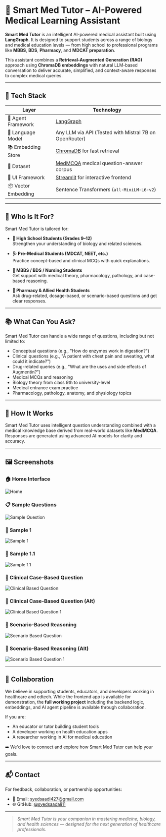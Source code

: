 # 🧠 Smart Med Tutor – AI-Powered Medical Learning Assistant

**Smart Med Tutor** is an intelligent AI-powered medical assistant built using **LangGraph**. It is designed to support students across a range of biology and medical education levels — from high school to professional programs like **MBBS**, **BDS**, **Pharmacy**, and **MDCAT preparation**.

This assistant combines a **Retrieval-Augmented Generation (RAG)** approach using **ChromaDB embeddings** with natural LLM-based conversation to deliver accurate, simplified, and context-aware responses to complex medical queries.

---

## 🚀 Tech Stack

| Layer              | Technology                                                                 |
|-------------------|-----------------------------------------------------------------------------|
| 🤖 Agent Framework | [LangGraph](https://github.com/langchain-ai/langgraph)                     |
| 🧠 Language Model  | Any LLM via API (Tested with Mistral 7B on OpenRouter)                      |
| 📚 Embedding Store | [ChromaDB](https://www.trychroma.com/) for fast retrieval                  |
| 📄 Dataset         | [MedMCQA](https://github.com/medmcqa/medmcqa) medical question-answer corpus |
| 🎨 UI Framework    | [Streamlit](https://streamlit.io) for interactive frontend                 |
| 📦 Vector Embedding| Sentence Transformers (`all-MiniLM-L6-v2`)                                 |

---

## 🎯 Who Is It For?

Smart Med Tutor is tailored for:

- **📘 High School Students (Grades 9–12)**  
  Strengthen your understanding of biology and related sciences.

- **🩺 Pre-Medical Students (MDCAT, NEET, etc.)**  
  Practice concept-based and clinical MCQs with quick explanations.

- **🧠 MBBS / BDS / Nursing Students**  
  Get support with medical theory, pharmacology, pathology, and case-based reasoning.

- **💊 Pharmacy & Allied Health Students**  
  Ask drug-related, dosage-based, or scenario-based questions and get clear responses.

---

## 📚 What Can You Ask?

Smart Med Tutor can handle a wide range of questions, including but not limited to:

- Conceptual questions (e.g., "How do enzymes work in digestion?")
- Clinical questions (e.g., "A patient with chest pain and sweating, what could it indicate?")
- Drug-related queries (e.g., "What are the uses and side effects of Augmentin?")
- Medical MCQs and reasoning
- Biology theory from class 9th to university-level
- Medical entrance exam practice
- Pharmacology, pathology, anatomy, and physiology topics

---

## 🧠 How It Works

Smart Med Tutor uses intelligent question understanding combined with a medical knowledge base derived from real-world datasets like **MedMCQA**. Responses are generated using advanced AI models for clarity and accuracy.

---

## 🖼️ Screenshots

### 🏠 Home Interface
![Home](assets/home.png)

### 📋 Sample Questions
![Sample Question](assets/samplequestion.png)

### 🧠 Sample 1
![Sample 1](assets/sample1.png)

### 🧠 Sample 1.1
![Sample 1.1](assets/sample1.1.png)

### 💊 Clinical Case-Based Question
![Clinical Based Question](assets/clinicalbasequestion.png)

### 💊 Clinical Case-Based Question (Alt)
![Clinical Based Question 1](assets/clinicalbasedquestion1.png)

### 🧠 Scenario-Based Reasoning
![Scenario Based Question](assets/scenariobasedquestion.png)

### 🧠 Scenario-Based Reasoning (Alt)
![Scenario Based Question 1](assets/scenariobasedquestion1.png)

---

## 🤝 Collaboration

We believe in supporting students, educators, and developers working in healthcare and edtech. While the frontend app is available for demonstration, the **full working project** including the backend logic, embeddings, and AI agent pipeline is available through collaboration.

If you are:

- An educator or tutor building student tools  
- A developer working on health education apps  
- A researcher working in AI for medical education  

➡️ We'd love to connect and explore how Smart Med Tutor can help your goals.

---

## 📬 Contact

For feedback, collaboration, or partnership opportunities:

- 💼 Email: [syedsaadi427@gmail.com](mailto:syedsaadi427@gmail.com)
- 🌐 GitHub: [@syedsaadali11](https://github.com/syedsaadali11)

---

> *Smart Med Tutor is your companion in mastering medicine, biology, and health sciences — designed for the next generation of healthcare professionals.*

